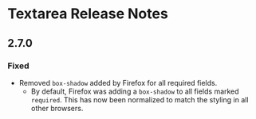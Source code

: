 <!-- Release notes authoring guidelines: http://keepachangelog.com/ -->

# Textarea Release Notes

<!-- ## [Unreleased] -->

## 2.7.0

### Fixed

- Removed `box-shadow` added by Firefox for all required fields.
  - By default, Firefox was adding a `box-shadow` to all fields marked `required`. This has now been normalized to match the styling in all other browsers.
